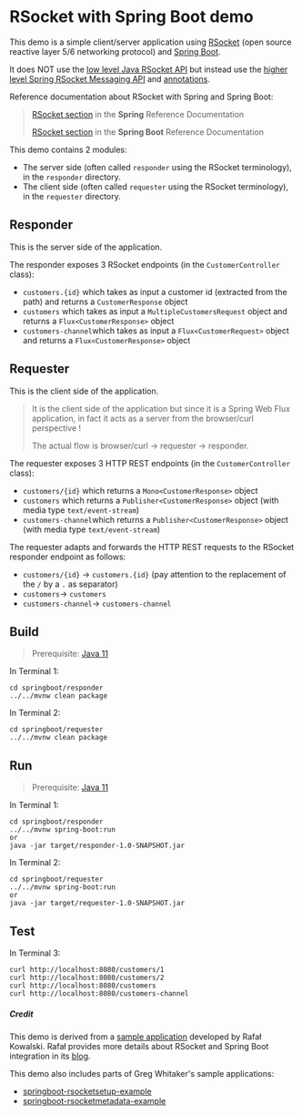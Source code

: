 # RSocket with Spring Boot demo

This demo is a simple client/server application using [RSocket](http://rsocket.io/) (open source reactive layer 5/6 networking protocol) 
and [Spring Boot](https://spring.io/projects/spring-boot).

It does NOT use the [low level Java RSocket API](https://github.com/rsocket/rsocket-java) but instead use the 
[higher level Spring RSocket Messaging API](https://docs.spring.io/spring/docs/current/spring-framework-reference/web-reactive.html#rsocket)
and [annotations](https://docs.spring.io/spring/docs/current/spring-framework-reference/web-reactive.html#rsocket-annot-responders).

Reference documentation about RSocket with Spring and Spring Boot:
>[RSocket section](https://docs.spring.io/spring/docs/current/spring-framework-reference/web-reactive.html#rsocket) in the **Spring** Reference Documentation
>
>[RSocket section](https://docs.spring.io/spring-boot/docs/current/reference/htmlsingle/#boot-features-rsocket) in the **Spring Boot** Reference Documentation 
 
This demo contains 2 modules:
- The server side (often called `responder` using the RSocket terminology), in the `responder` directory.
- The client side (often called `requester` using the RSocket terminology), in the `requester` directory.

## Responder

This is the server side of the application.

The responder exposes 3 RSocket endpoints (in the `CustomerController` class):
- `customers.{id}` which takes as input a customer id (extracted from the path) and returns a `CustomerResponse` object
- `customers` which takes as input a `MultipleCustomersRequest` object and returns a `Flux<CustomerResponse>` object
- `customers-channel`which takes as input a `Flux<CustomerRequest>` object and returns a `Flux<CustomerResponse>` object

## Requester

This is the client side of the application.

> It is the client side of the application but since it is a Spring Web Flux application, in fact it acts as a server 
>from the browser/curl perspective ! 
>
>The actual flow is browser/curl -> requester -> responder.

The requester exposes 3 HTTP REST endpoints (in the `CustomerController` class):
- `customers/{id}` which returns a `Mono<CustomerResponse>` object
- `customers` which returns a `Publisher<CustomerResponse>` object (with media type `text/event-stream`)
- `customers-channel`which returns a `Publisher<CustomerResponse>` object (with media type `text/event-stream`)

The requester adapts and forwards the HTTP REST requests to the RSocket responder endpoint as follows:
- `customers/{id}` -> `customers.{id}`  (pay attention to the replacement of the `/` by a `.` as separator)
- `customers`-> `customers`
- `customers-channel`-> `customers-channel`

## Build
> Prerequisite: [Java 11](https://adoptopenjdk.net/)

In Terminal 1:
```
cd springboot/responder
../../mvnw clean package
```

In Terminal 2:
```
cd springboot/requester
../../mvnw clean package
```

## Run 
> Prerequisite: [Java 11](https://adoptopenjdk.net/)

In Terminal 1:
```
cd springboot/responder
../../mvnw spring-boot:run
or 
java -jar target/responder-1.0-SNAPSHOT.jar
```

In Terminal 2:
```
cd springboot/requester
../../mvnw spring-boot:run
or 
java -jar target/requester-1.0-SNAPSHOT.jar
```

## Test 

In Terminal 3:
```
curl http://localhost:8080/customers/1
curl http://localhost:8080/customers/2
curl http://localhost:8080/customers
curl http://localhost:8080/customers-channel
```

##### Credit
This demo is derived from a [sample application](https://github.com/b3rnoulli/rsocket-examples) developed by Rafał Kowalski.
Rafał provides more details about RSocket and Spring Boot integration in its [blog](https://blog.grapeup.com/read/reactive-service-to-service-communication-with-rsocket-abstraction-over-the-rsocket-66).

This demo also includes parts of Greg Whitaker's sample applications:
- [springboot-rsocketsetup-example](https://github.com/gregwhitaker/springboot-rsocketsetup-example)
- [springboot-rsocketmetadata-example](https://github.com/gregwhitaker/springboot-rsocketmetadata-example)



